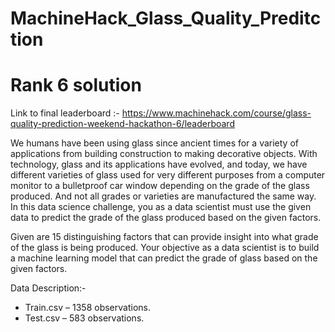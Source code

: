 # MachineHack_Glass_Quality_Preditction
# Rank 6 solution 

Link to final leaderboard :- https://www.machinehack.com/course/glass-quality-prediction-weekend-hackathon-6/leaderboard

We humans have been using glass since ancient times for a variety of applications from building construction to making decorative objects.
With technology, glass and its applications have evolved, and today, we have different varieties of glass used for very different purposes
from a computer monitor to a bulletproof car window depending on the grade of the glass produced. And not all grades or varieties are
manufactured the same way. In this data science challenge, you as a data scientist must use the given data to predict the grade of the 
glass produced based on the given factors.

Given are 15 distinguishing factors that can provide insight into what grade of the glass is being produced. Your objective as a data scientist is to build a machine learning model that can predict the grade of glass based on the given factors.

Data Description:-
- Train.csv – 1358 observations.
- Test.csv – 583 observations.

